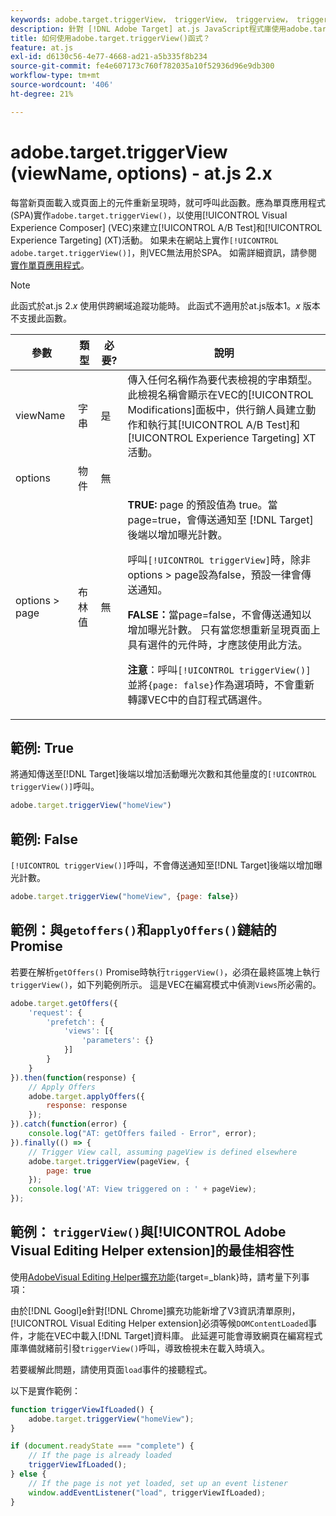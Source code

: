 ```yaml
---
keywords: adobe.target.triggerView， triggerView， triggerview， trigger view， at.js，函式，函式， viewName， viewname，檢視名稱， adobe.target.triggerView1
description: 針對 [!DNL Adobe Target] at.js JavaScript程式庫使用adobe.target.triggerView()函式，以用於單頁應用程式(SPA)。 (at.js 2.x)
title: 如何使用adobe.target.triggerView()函式？
feature: at.js
exl-id: d6130c56-4e77-4668-ad21-a5b335f8b234
source-git-commit: fe4e607173c760f782035a10f52936d96e9db300
workflow-type: tm+mt
source-wordcount: '406'
ht-degree: 21%

---
```


# adobe.target.triggerView (viewName, options) - at.js 2.x

每當新頁面載入或頁面上的元件重新呈現時，就可呼叫此函數。應為單頁應用程式(SPA)實作`adobe.target.triggerView()`，以使用[!UICONTROL Visual Experience Composer] (VEC)來建立[!UICONTROL A/B Test]和[!UICONTROL Experience Targeting] (XT)活動。 如果未在網站上實作`[!UICONTROL adobe.target.triggerView()]`，則VEC無法用於SPA。 如需詳細資訊，請參閱[實作單頁應用程式](/help/dev/implement/client-side/atjs/how-to-deployatjs/target-atjs-single-page-application.md)。

>[!NOTE]
>
>此函式於at.js 2.*x* 使用供跨網域追蹤功能時。 此函式不適用於at.js版本1。*x* 版本不支援此函數。

| 參數 | 類型 | 必要? | 說明 |
| --- | --- | --- | --- |
| viewName | 字串 | 是 | 傳入任何名稱作為要代表檢視的字串類型。此檢視名稱會顯示在VEC的[!UICONTROL Modifications]面板中，供行銷人員建立動作和執行其[!UICONTROL A/B Test]和[!UICONTROL Experience Targeting] XT活動。 |
| options | 物件 | 無 |  |
| options > page | 布林值 | 無 | **TRUE:** page 的預設值為 true。當 page=true，會傳送通知至 [!DNL Target] 後端以增加曝光計數。<P>呼叫`[!UICONTROL triggerView]`時，除非options > page設為false，預設一律會傳送通知。<P>**FALSE：**&#x200B;當page=false，不會傳送通知以增加曝光計數。 只有當您想重新呈現頁面上具有選件的元件時，才應該使用此方法。<P>**注意**：呼叫`[!UICONTROL triggerView()]`並將`{page: false}`作為選項時，不會重新轉譯VEC中的自訂程式碼選件。 |

## 範例: True

將通知傳送至[!DNL Target]後端以增加活動曝光次數和其他量度的`[!UICONTROL triggerView()]`呼叫。

```javascript {line-numbers="true"}
adobe.target.triggerView("homeView")
```

## 範例: False

`[!UICONTROL triggerView()]`呼叫，不會傳送通知至[!DNL Target]後端以增加曝光計數。

```javascript {line-numbers="true"}
adobe.target.triggerView("homeView", {page: false})
```

## 範例：與`getoffers()`和`applyOffers()`鏈結的Promise

若要在解析`getOffers()` Promise時執行`triggerView()`，必須在最終區塊上執行`triggerView()`，如下列範例所示。 這是VEC在編寫模式中偵測`Views`所必需的。

```javascript {line-numbers="true"}
adobe.target.getOffers({
    'request': {
        'prefetch': {
            'views': [{
                'parameters': {}
            }]
        }
    }
}).then(function(response) {
    // Apply Offers
    adobe.target.applyOffers({
        response: response
    });
}).catch(function(error) {
    console.log("AT: getOffers failed - Error", error);
}).finally(() => {
    // Trigger View call, assuming pageView is defined elsewhere
    adobe.target.triggerView(pageView, {
        page: true
    });
    console.log('AT: View triggered on : ' + pageView);
});
```

## 範例： `triggerView()`與[!UICONTROL Adobe Visual Editing Helper extension]的最佳相容性

使用[AdobeVisual Editing Helper擴充功能](https://experienceleague.adobe.com/zh-hant/docs/target/using/experiences/vec/troubleshoot-composer/visual-editing-helper-extension){target=_blank}時，請考量下列事項：

由於[!DNL Googl]e針對[!DNL Chrome]擴充功能新增了V3資訊清單原則，[!UICONTROL Visual Editing Helper extension]必須等候`DOMContentLoaded`事件，才能在VEC中載入[!DNL Target]資料庫。 此延遲可能會導致網頁在編寫程式庫準備就緒前引發`triggerView()`呼叫，導致檢視未在載入時填入。

若要緩解此問題，請使用頁面`load`事件的接聽程式。

以下是實作範例：

```javascript
function triggerViewIfLoaded() {
    adobe.target.triggerView("homeView");
}

if (document.readyState === "complete") {
    // If the page is already loaded
    triggerViewIfLoaded();
} else {
    // If the page is not yet loaded, set up an event listener
    window.addEventListener("load", triggerViewIfLoaded);
}
```


